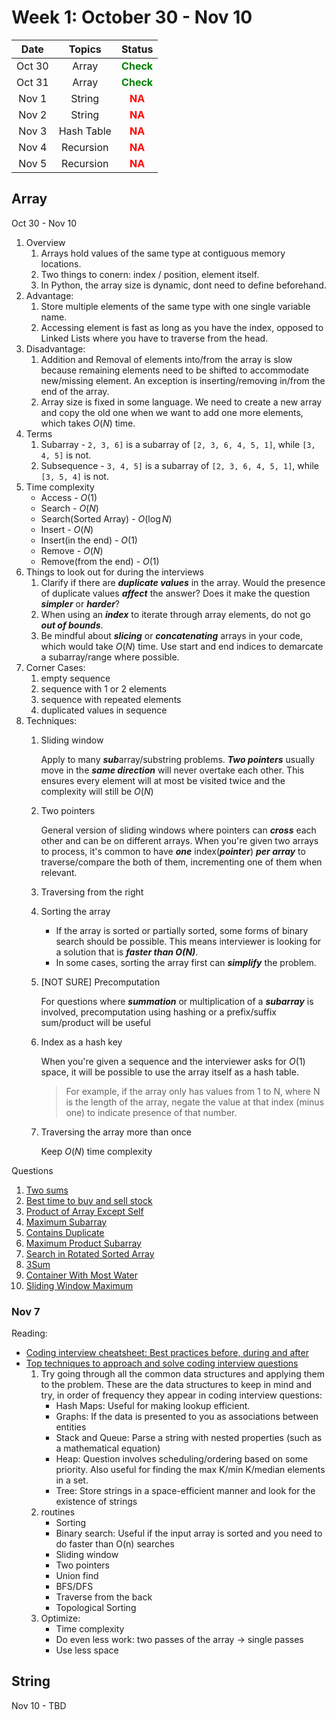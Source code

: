 # Week 1: October 30 - Nov 10
| Date   | Topics     | Status                              |
| :----: | :--------: | :---------------------------------: |
| Oct 30 | Array      | <span style="color:green">**Check** |
| Oct 31 | Array      | <span style="color:green">**Check** |
| Nov 1  | String     | <span style="color:red">**NA**      |
| Nov 2  | String     | <span style="color:red">**NA**      |
| Nov 3  | Hash Table | <span style="color:red">**NA**      |
| Nov 4  | Recursion  | <span style="color:red">**NA**      |
| Nov 5  | Recursion  | <span style="color:red">**NA**      |

## Array 
Oct 30 - Nov 10
1. Overview
   1. Arrays hold values of the same type at contiguous memory locations.
   2. Two things to conern: index / position, element itself.
   3. In Python, the array size is dynamic, dont need to define beforehand.
2. Advantage:
   1. Store multiple elements of the same type with one single variable name.
   2. Accessing element is fast as long as you have the index, opposed to Linked Lists where you have to traverse from the head.
3. Disadvantage:
   1. Addition and Removal of elements into/from the array is slow because remaining elements need to be shifted to accommodate new/missing element. An exception is inserting/removing in/from the end of the array.
   2. Array size is fixed in some language. We need to create a new array and copy the old one when we want to add one more elements, which takes $O(N)$ time.
4. Terms
   1. Subarray - `2, 3, 6]` is a subarray of `[2, 3, 6, 4, 5, 1]`, while `[3, 4, 5]` is not.
   2. Subsequence - `3, 4, 5]` is a subarray of `[2, 3, 6, 4, 5, 1]`, while `[3, 5, 4]` is not.
5. Time complexity
   * Access - $O(1)$
   * Search - $O(N)$
   * Search(Sorted Array) - $O(\log{N})$
   * Insert - $O(N)$
   * Insert(in the end) - $O(1)$
   * Remove - $O(N)$
   * Remove(from the end) - $O(1)$
6. Things to look out for during the interviews
   1. Clarify if there are ***duplicate values*** in the array. Would the presence of duplicate values ***affect*** the answer? Does it make the question ***simpler*** or ***harder***?
   2. When using an ***index*** to iterate through array elements, do not go ***out of bounds***.
   3. Be mindful about ***slicing*** or ***concatenating*** arrays in your code, which would take $O(N)$ time. Use start and end indices to demarcate a subarray/range where possible.
7. Corner Cases:
   1. empty sequence
   2. sequence with 1 or 2 elements
   3. sequence with repeated elements
   4. duplicated values in sequence
8. Techniques:
   1. Sliding window
        
        Apply to many ***sub***array/substring problems. ***Two pointers*** usually move in the ***same direction*** will never overtake each other. This ensures every element will at most be visited twice and the complexity will still be $O(N)$

    2. Two pointers
        
        General version of sliding windows where pointers can ***cross*** each other and can be on different arrays. When you're given two arrays to process, it's common to have ***one*** index(***pointer***) ***per array*** to traverse/compare the both of them, incrementing one of them when relevant.

    3. Traversing from the right
    4. Sorting the array
        
        * If the array is sorted or partially sorted, some forms of binary search should be possible. This means interviewer is looking for a solution that is ***faster than $O(N)$***. 
         * In some cases, sorting the array first can ***simplify*** the problem.
  
    5. [NOT SURE] Precomputation

        For questions where ***summation*** or multiplication of a ***subarray*** is involved, precomputation using hashing or a prefix/suffix sum/product will be useful

    6. Index as a hash key
        
        When you're given a sequence and the interviewer asks for $O(1)$ space, it will be possible to use the array itself as a hash table.
        > For example, if the array only has values from 1 to N, where N is the length of the array, negate the value at that index (minus one) to indicate presence of that number.

    7. Traversing the array more than once
        
        Keep $O(N)$ time complexity

Questions
1. [Two sums](https://leetcode.com/problems/two-sum/description/)
2. [Best time to buy and sell stock](https://leetcode.com/problems/best-time-to-buy-and-sell-stock/)
3. [Product of Array Except Self](https://leetcode.com/problems/product-of-array-except-self/submissions/)
4. [Maximum Subarray](https://leetcode.com/problems/maximum-subarray/submissions/)
5. [Contains Duplicate](https://leetcode.com/problems/contains-duplicate/submissions/)
6. [Maximum Product Subarray](https://leetcode.com/problems/maximum-product-subarray/submissions/)
7. [Search in Rotated Sorted Array](https://leetcode.com/problems/search-in-rotated-sorted-array/submissions/)
8. [3Sum](https://leetcode.com/problems/3sum/submissions/)
9. [Container With Most Water](https://leetcode.com/problems/container-with-most-water/submissions/)
10. [Sliding Window Maximum](https://leetcode.com/problems/sliding-window-maximum/submissions/)

### Nov 7
Reading:
* [Coding interview cheatsheet: Best practices before, during and after](https://www.techinterviewhandbook.org/coding-interview-cheatsheet/)
* [Top techniques to approach and solve coding interview questions](https://www.techinterviewhandbook.org/coding-interview-techniques/)
  1. Try going through all the common data structures and applying them to the problem. These are the data structures to keep in mind and try, in order of frequency they appear in coding interview questions:
     * Hash Maps: Useful for making lookup efficient.
     * Graphs: If the data is presented to you as associations between entities
     * Stack and Queue: Parse a string with nested properties (such as a mathematical equation)
     * Heap: Question involves scheduling/ordering based on some priority. Also useful for finding the max K/min K/median elements in a set.
     * Tree: Store strings in a space-efficient manner and look for the existence of strings
  2. routines
     * Sorting
     * Binary search: Useful if the input array is sorted and you need to do faster than O(n) searches
     * Sliding window
     * Two pointers
     * Union find
     * BFS/DFS
     * Traverse from the back
     * Topological Sorting
  3. Optimize:
     * Time complexity
     * Do even less work: two passes of the array -> single passes
     * Use less space

## String
Nov 10 - TBD